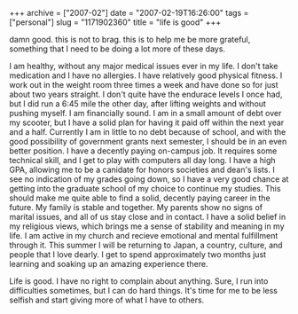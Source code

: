 +++
archive = ["2007-02"]
date = "2007-02-19T16:26:00"
tags = ["personal"]
slug = "1171902360"
title = "life is good"
+++

damn good. this is not to brag. this is to help me be more grateful,
something that I need to be doing a lot more of these days.

I am healthy, without any major medical issues ever in my life. I don't
take medication and I have no allergies. I have relatively good physical
fitness. I work out in the weight room three times a week and have done so
for just about two years straight. I don't quite have the endurace levels
I once had, but I did run a 6:45 mile the other day, after lifting weights
and without pushing myself. I am financially sound. I am in a small amount
of debt over my scooter, but I have a solid plan for having it paid off
within the next year and a half. Currently I am in little to no debt
because of school, and with the good possibility of government grants next
semester, I should be in an even better position. I have a decently paying
on-campus job. It requires some technical skill, and I get to play with
computers all day long. I have a high GPA, allowing me to be a canidate
for honors societies and dean's lists. I see no indication of my grades
going down, so I have a very good chance at getting into the graduate
school of my choice to continue my studies. This should make me quite able
to find a solid, decently paying career in the future. My family is stable
and together. My parents show no signs of marital issues, and all of us
stay close and in contact. I have a solid belief in my religious views,
which brings me a sense of stability and meaning in my life. I am active
in my church and recieve emotional and mental fulfillment through it. This
summer I will be returning to Japan, a country, culture, and people that
I love dearly. I get to spend approximately two months just learning and
soaking up an amazing experience there.

Life is good. I have no right to complain about anything. Sure, I run into
difficulties sometimes, but I can do hard things. It's time for me to be
less selfish and start giving more of what I have to others.

